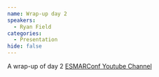 ```yaml
---
name: Wrap-up day 2
speakers:
  - Ryan Field
categories:
  - Presentation
hide: false
---
```


A wrap-up of day 2
[ESMARConf Youtube Channel](https://www.youtube.com/@esmarconf)